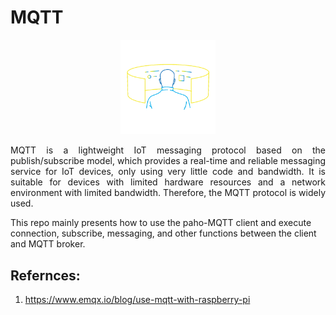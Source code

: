 # MQTT
<p align="center">
  <img src="https://github.com/amandewatnitrr/MQTT/blob/main/imgs/IoT.gif" width="30%" height=20%>
</p>
<p align="justify">
MQTT is a lightweight IoT messaging protocol based on the publish/subscribe model, which provides a real-time and reliable messaging service for IoT devices, only using very little code and bandwidth. It is suitable for devices with limited hardware resources and a network environment with limited bandwidth. Therefore, the MQTT protocol is widely used.

This repo mainly presents how to use the paho-MQTT client and execute connection, subscribe, messaging, and other functions between the client and MQTT broker.
</p>

## Refernces:

1. https://www.emqx.io/blog/use-mqtt-with-raspberry-pi
